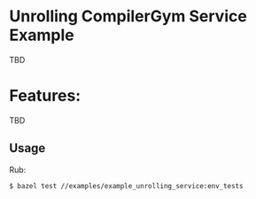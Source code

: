 # Unrolling CompilerGym Service Example

TBD

# Features:

TBD


## Usage

Rub:

```sh
$ bazel test //examples/example_unrolling_service:env_tests
```
